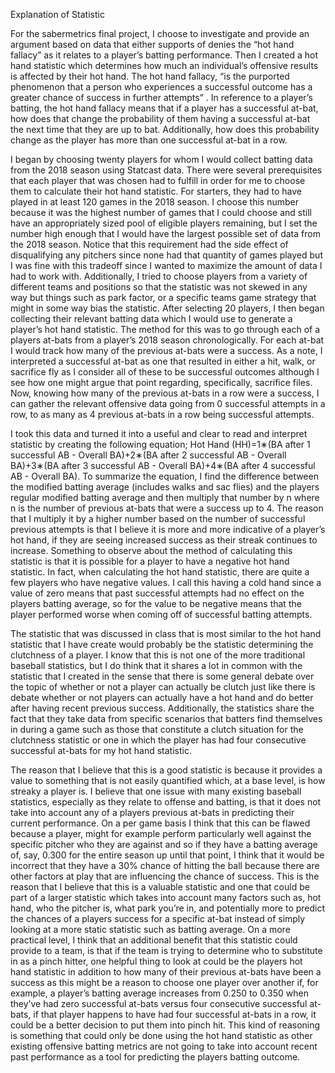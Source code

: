 Explanation of Statistic

For the sabermetrics final project, I choose to investigate and provide an argument based on data that either supports of denies the “hot hand fallacy” as it relates to a player’s batting performance. Then I created a hot hand statistic which determines how much an individual’s offensive results is affected by their hot hand. The hot hand fallacy, “is the purported phenomenon that a person who experiences a successful outcome has a greater chance of success in further attempts”  . In reference to a player’s batting, the hot hand fallacy means that if a player has a successful at-bat, how does that change the probability of them having a successful at-bat the next time that they are up to bat. Additionally, how does this probability change as the player has more than one successful at-bat in a row.

I began by choosing twenty players for whom I would collect batting data from the 2018 season using Statcast data. There were several prerequisites that each player that was chosen had to fulfill in order for me to choose them to calculate their hot hand statistic. For starters, they had to have played in at least 120 games in the 2018 season. I choose this number because it was the highest number of games that I could choose and still have an appropriately sized pool of eligible players remaining, but I set the number high enough that I would have the largest possible set of data from the 2018 season. Notice that this requirement had the side effect of disqualifying any pitchers since none had that quantity of games played but I was fine with this tradeoff since I wanted to maximize the amount of data I had to work with. Additionally, I tried to choose players from a variety of different teams and positions so that the statistic was not skewed in any way but things such as park factor, or a specific teams game strategy that might in some way bias the statistic. After selecting 20 players, I then began collecting their relevant batting data which I would use to generate a player’s hot hand statistic. The method for this was to go through each of a players at-bats from a player’s 2018 season chronologically. For each at-bat I would track how many of the previous at-bats were a success. As a note, I interpreted a successful at-bat as one that resulted in either a hit, walk, or sacrifice fly as I consider all of these to be successful outcomes although I see how one might argue that point regarding, specifically, sacrifice files. Now, knowing how many of the previous at-bats in a row were a success, I can gather the relevant offensive data going from 0 successful attempts in a row, to as many as 4 previous at-bats in a row being successful attempts.

I took this data and turned it into a useful and clear to read and interpret statistic by creating the following equation; Hot Hand (HH)=1∗(BA after 1 successful AB - Overall BA)+2∗(BA after 2 successful AB - Overall BA)+3∗(BA after 3 successful AB - Overall BA)+4∗(BA after 4 successful AB - Overall BA). To summarize the equation, I find the difference between the modified batting average (includes walks and sac flies) and the players regular modified batting average and then multiply that number by n where n is the number of previous at-bats that were a success up to 4. The reason that I multiply it by a higher number based on the number of successful previous attempts is that I believe it is more and more indicative of a player’s hot hand, if they are seeing increased success as their streak continues to increase. Something to observe about the method of calculating this statistic is that it is possible for a player to have a negative hot hand statistic. In fact, when calculating the hot hand statistic, there are quite a few players who have negative values. I call this having a cold hand since a value of zero means that past successful attempts had no effect on the players batting average, so for the value to be negative means that the player performed worse when coming off of successful batting attempts.

The statistic that was discussed in class that is most similar to the hot hand statistic that I have create would probably be the statistic determining the clutchness of a player. I know that this is not one of the more traditional baseball statistics, but I do think that it shares a lot in common with the statistic that I created in the sense that there is some general debate over the topic of whether or not a player can actually be clutch just like there is debate whether or not players can actually have a hot hand and do better after having recent previous success. Additionally, the statistics share the fact that they take data from specific scenarios that batters find themselves in during a game such as those that constitute a clutch situation for the clutchness statistic or one in which the player has had four consecutive successful at-bats for my hot hand statistic.


The reason that I believe that this is a good statistic is because it provides a value to something that is not easily quantified which, at a base level, is how streaky a player is. I believe that one issue with many existing baseball statistics, especially as they relate to offense and batting, is that it does not take into account any of a players previous at-bats in predicting their current performance. On a per game basis I think that this can be flawed because a player, might for example perform particularly well against the specific pitcher who they are against and so if they have a batting average of, say, 0.300 for the entire season up until that point, I think that it would be incorrect that they have a 30% chance of hitting the ball because there are other factors at play that are influencing the chance of success. This is the reason that I believe that this is a valuable statistic and one that could be part of a larger statistic which takes into account many factors such as, hot hand, who the pitcher is, what park you’re in, and potentially more to predict the chances of a players success for a specific at-bat instead of simply looking at a more static statistic such as batting average. On a more practical level, I think that an additional benefit that this statistic could provide to a team, is that if the team is trying to determine who to substitute in as a pinch hitter, one helpful thing to look at could be the players hot hand statistic in addition to how many of their previous at-bats have been a success as this might be a reason to choose one player over another if, for example, a player’s batting average increases from 0.250 to 0.350 when they’ve had zero successful at-bats versus four consecutive successful at-bats, if that player happens to have had four successful at-bats in a row, it could be a better decision to put them into pinch hit. This kind of reasoning is something that could only be done using the hot hand statistic as other existing offensive batting metrics are not going to take into account recent past performance as a tool for predicting the players batting outcome.
